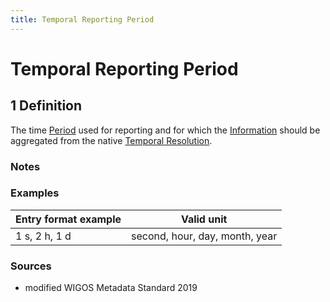 ```yaml
---
title: Temporal Reporting Period
---
```


# Temporal Reporting Period

## 1 Definition

The time [Period](../period) used for reporting and for which the [Information](../information) should be aggregated from the native [Temporal Resolution](../temporal_resolution).

### Notes 

### Examples 

| Entry format example | Valid unit                    |
|----------------------|-------------------------------|
| 1 s, 2 h, 1 d         | second, hour, day, month, year |

### Sources 
- modified WIGOS Metadata Standard 2019
